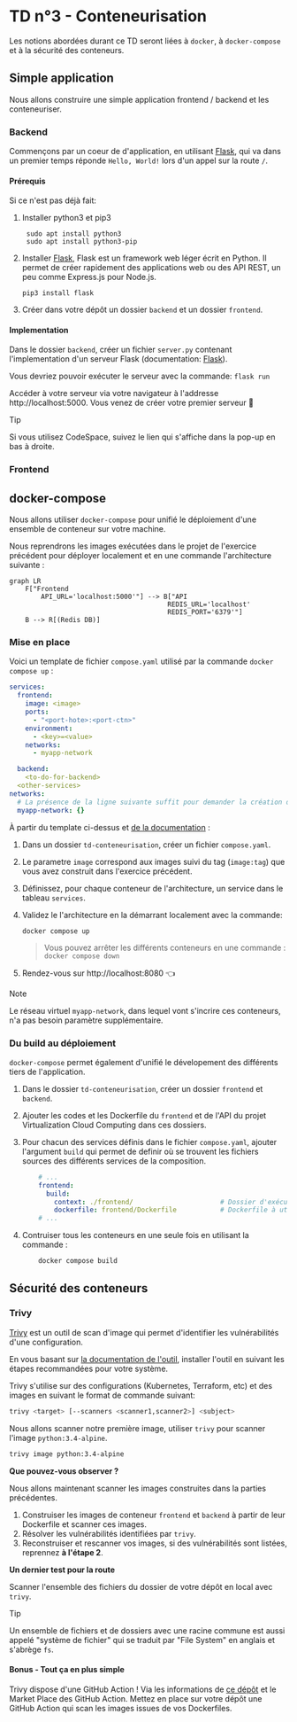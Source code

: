 # TD n°3 - Conteneurisation

Les notions abordées durant ce TD seront liées à `docker`, à `docker-compose` et à la sécurité des conteneurs.

## Simple application

Nous allons construire une simple application frontend / backend et les conteneuriser.

### Backend

Commençons par un coeur de d'application, en utilisant [Flask](https://flask.palletsprojects.com/en/stable/quickstart/), qui va dans un premier temps réponde `Hello, World!` lors d'un appel sur la route `/`.

#### Prérequis

Si ce n'est pas déjà fait: 
1. Installer python3 et pip3
   ```shell
    sudo apt install python3
    sudo apt install python3-pip
   ```
2. Installer [Flask](https://flask.palletsprojects.com/en/stable/quickstart/), Flask est un framework web léger écrit en Python. Il permet de créer rapidement des applications web ou des API REST, un peu comme Express.js pour Node.js.

   ```shell
   pip3 install flask
   ```
3. Créer dans votre dépôt un dossier `backend` et un dossier `frontend`.


#### Implementation

Dans le dossier `backend`, créer un fichier `server.py` contenant l'implementation d'un serveur Flask (documentation: [Flask](https://flask.palletsprojects.com/en/stable/quickstart/)).

Vous devriez pouvoir exécuter le serveur avec la commande: `flask run`

Accéder à votre serveur via votre navigateur à l'addresse http://localhost:5000. Vous venez de créer votre premier serveur 🚀

> [!tip]
> Si vous utilisez CodeSpace, suivez le lien qui s'affiche dans la pop-up en bas à droite.

### Frontend


## docker-compose

Nous allons utiliser `docker-compose` pour unifié le déploiement d'une ensemble de conteneur sur votre machine.

Nous reprendrons les images exécutées dans le projet de l'exercice précédent pour déployer localement et en une commande l'architecture suivante :

```mermaid
graph LR
    F["Frontend
        API_URL='localhost:5000'"] --> B["API
                                        REDIS_URL='localhost'
                                        REDIS_PORT='6379'"]
    B --> R[(Redis DB)]
```

### Mise en place

Voici un template de fichier `compose.yaml` utilisé par la commande `docker compose up` :

```yaml
services:
  frontend:
    image: <image>
    ports:
      - "<port-hote>:<port-ctn>"
    environment:
      - <key>=<value>
    networks:
      - myapp-network

  backend:
    <to-do-for-backend>
  <other-services>
networks:
  # La présence de la ligne suivante suffit pour demander la création du réseau.
  myapp-network: {}
```

À partir du template ci-dessus et [de la documentation](https://docs.docker.com/compose/intro/compose-application-model/) :

1. Dans un dossier `td-conteneurisation`, créer un fichier `compose.yaml`.
2. Le parametre `image` correspond aux images suivi du tag (`image:tag`) que vous avez construit dans l'exercice précédent.
3. Définissez, pour chaque conteneur de l'architecture, un service dans le tableau `services`.
4. Validez le l'architecture en la démarrant localement avec la commande:

   ```shell
   docker compose up
   ```
   > Vous pouvez arrêter les différents conteneurs en une commande : `docker compose down`
5. Rendez-vous sur http://localhost:8080 👈

> [!note]
> Le réseau virtuel `myapp-network`, dans lequel vont s'incrire ces conteneurs, n'a pas besoin paramètre supplémentaire.

### Du build au déploiement

`docker-compose` permet également d'unifié le dévelopement des différents tiers de l'application.

1. Dans le dossier `td-conteneurisation`, créer un dossier `frontend` et `backend`.
2. Ajouter les codes et les Dockerfile du `frontend` et de l'API du projet Virtualization Cloud Computing dans ces dossiers.
3. Pour chacun des services définis dans le fichier `compose.yaml`, ajouter l'argument `build` qui permet de definir où se trouvent les fichiers sources des différents services de la composition.

    ```yaml
        # ...
        frontend:
          build:
            context: ./frontend/                      # Dossier d'exécution du `docker build`
            dockerfile: frontend/Dockerfile           # Dockerfile à utiliser pour l'exécution du `docker build`
        # ...
    ```

4. Contruiser tous les conteneurs en une seule fois en utilisant la commande :

    ```shell
        docker compose build
    ```

## Sécurité des conteneurs

### Trivy

[Trivy](https://github.com/aquasecurity/trivy) est un outil de scan d'image qui permet d'identifier les vulnérabilités d'une configuration.

En vous basant sur [la documentation de l'outil](https://trivy.dev/v0.57/getting-started/installation/), installer l'outil en suivant les étapes recommandées pour votre système.

Trivy s'utilise sur des configurations (Kubernetes, Terraform, etc) et des images en suivant le format de commande suivant:

```bash
trivy <target> [--scanners <scanner1,scanner2>] <subject>
```

Nous allons scanner notre première image, utiliser `trivy` pour scanner l'image `python:3.4-alpine`.

```bash
trivy image python:3.4-alpine
```

**Que pouvez-vous observer ?**

Nous allons maintenant scanner les images construites dans la parties précédentes.

1. Construiser les images de conteneur `frontend` et `backend` à partir de leur Dockerfile et scanner ces images.
2. Résolver les vulnérabilités identifiées par `trivy`.
3. Reconstruiser et rescanner vos images, si des vulnérabilités sont listées, reprennez **à l'étape 2**.

**Un dernier test pour la route**

Scanner l'ensemble des fichiers du dossier de votre dépôt en local avec `trivy`.

> [!tip]
> Un ensemble de fichiers et de dossiers avec une racine commune est aussi appelé "système de fichier" qui se traduit par "File System" en anglais et s'abrège `fs`.

#### Bonus - Tout ça en plus simple

Trivy dispose d'une GitHub Action ! Via les informations de [ce dépôt](https://github.com/aquasecurity/trivy-action) et le Market Place des GitHub Action. Mettez en place sur votre dépôt une GitHub Action qui scan les images issues de vos Dockerfiles.

